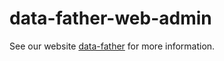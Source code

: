 # data-father-web-admin

See our website [data-father](https://github.com/anyscript-dev/data-father) for more information.
